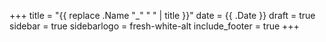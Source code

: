 +++
title = "{{ replace .Name "_" " " | title }}"
date = {{ .Date }}
draft = true
sidebar =  true
sidebarlogo = fresh-white-alt
include_footer = true
+++
